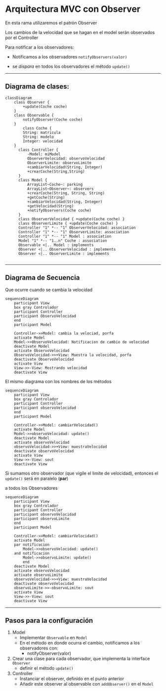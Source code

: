 # Arquitectura MVC con Observer

En esta rama utilizaremos el patrón Observer

Los cambios de la velocidad que se hagan en el model
serán observados por el Controller

Para notificar a los observadores:

* Notificamos a los observadores `notifyObservers(valor)`

* se *dispara* en todos los observadores el método `update()`

---
## Diagrama de clases:

```mermaid
classDiagram
    class Observer {
        +update(Coche coche)
    }
    class Observable {
        notifyObserver(Coche coche)
    }
        class Coche {
        String: matricula
        String: modelo
        Integer: velocidad
    }
      class Controller {
          -Model: miModel
          ObserverVelocidad: observoVelocidad
          ObserverLimite: observoLimite
          +cambiarVelocidad(String, Integer)
          +crearCoche(String,String)
      }
      class Model {
          ArrayList~Coche~: parking
          ArrayList~Observer~: observers
          +crearCoche(String, String, String)
          +getCoche(String)
          +cambiarVelocidad(String, Integer)
          +getVelocidad(String)
          +notifyObservers(Coche coche)
      }
      class ObserverVelocidad { +update(Coche coche) }
      class ObserverLimite { +update(Coche coche) }
      Controller "1" *-- "1" ObserverVelocidad: association
      Controller "1" *-- "1" ObserverLimite: association
      Controller "1" *-- "1" Model : association
      Model "1" *-- "1..n" Coche : association
      Observable <|.. Model : implements
      Observer <|.. ObserverVelocidad : implements
      Observer <|.. ObserverLimite : implements
      
```

---

## Diagrama de Secuencia

Que ocurre cuando se cambia la velocidad


```mermaid
sequenceDiagram
    participant View
    box gray Controlador
    participant Controller
    participant ObservoVelocidad
    end
    participant Model
    
    Controller->>Model: cambia la velociad, porfa
    activate Model
    Model->>ObservoVelocidad: Notificacion de cambio de velocidad
    deactivate Model
    activate ObservoVelocidad
    ObservoVelocidad->>+View: Muestra la velocidad, porfa
    deactivate ObservoVelocidad
    activate View
    View->>-View: Mostrando velocidad
    deactivate View
```

El mismo diagrama con los nombres de los métodos

```mermaid
sequenceDiagram
    participant View
    box gray Controlador
    participant Controller
    participant observoVelocidad
    end
    participant Model

    Controller->>Model: cambiarVelocidad()
    activate Model
    Model->>observoVelocidad: update()
    deactivate Model
    activate observoVelocidad
    observoVelocidad->>+View: muestraVelocidad
    deactivate observoVelocidad
    activate View
    View->>-View: sout
    deactivate View
```

Si sumamos otro observador (que vigile el limite de velocidad), entonces el `update()` será en paralelo (**par**)

a todos los Observadores

```mermaid
sequenceDiagram
    participant View
    box gray Controlador
    participant Controller
    participant observoVelocidad
    participant observoLimite
    end
    participant Model

    Controller->>Model: cambiarVelocidad()
    activate Model
    par notificacion
        Model->>observoVelocidad: update()
    and notificacion
        Model->>observoLimite: update()
        end
    deactivate Model
    activate observoVelocidad
    activate observoLimite
    observoVelocidad->>+View: muestraVelocidad
    deactivate observoVelocidad
    observoLimite->>-observoLimite: sout
    activate View
    View->>-View: sout
    deactivate View
```

---
## Pasos para la configuración

1. Model
   * Implementar `Observable` en `Model`
   * En el método en donde ocurra el cambio, notificamos a los observadores con:
     * notifyObserver(valor)
2. Crear una clase para cada observador, que implementa la interface `Observer`
    * definir el método `update()`
3. Controller
    * Instanciar el observer, definido en el punto anterior
    * Añadir este observer al observable con `addObserver()` en el `Model`
